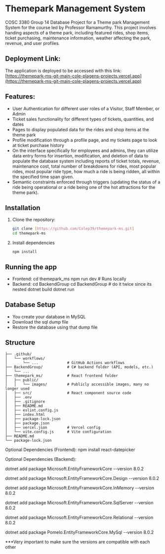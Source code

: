 # Themepark Management System
COSC 3380 Group 14 Database Project for a Theme park Management System for the course led by Professor Ramamurthy.
This project involves handing aspects of a theme park, including featured rides, shop items, ticket purchasing, maintenance information, weather affecting the park, revenue, and user profiles. 

## Deployment Link:
The application is deployed to be accessed with this link: [https://themepark-ms-git-main-cole-plagens-projects.vercel.app](https://themepark-ms-git-main-cole-plagens-projects.vercel.app)

## Features:
- User Authentication for different user roles of a Visitor, Staff Member, or Admin
- Ticket sales functionality for different types of tickets, quantities, and dates
- Pages to display populated data for the rides and shop items at the theme park
- Profile modification through a profile page, and my tickets page to look at ticket purchase history
- On the interface specifically for employees and admins, they can utilize data entry forms for insertion, modification, and deletion of data to populate the database system including reports of ticket totals, revenue, maintenance cost, total number of breakdowns for rides, most popular rides, most popular ride type, how much a ride is being ridden, all within the specified time span given.
- Semantic constraints enforced through triggers (updating the status of a ride being operational or a ride being one of the hot attractions for the theme park).

## Installation
1. Clone the repository:
   ```bash
   git clone [https://github.com/Colep39/themepark-ms.git]
   cd themepark-ms
2. Install dependencies
   ```
   npm install
   ```

## Running the app
- Frontend:
  cd themepark_ms
  npm run dev # Runs locally
- Backend:
     cd BackendGroup
     cd BackendGroup # do it twice since its nested
     dotnet build
     dotnet run

## Database Setup
- You create your database in MySQL
- Download the sql dump file
- Restore the database using that dump file


## Structure
```
├── .github/
│   └── workflows/
│       └── ...             # GitHub Actions workflows
├── BackendGroup/           # C# backend folder (API, models, etc.)
│   └── ...
├── themepark_ms/           # React frontend folder
│   ├── public/
│   │   └── images/         # Publicly accessible images, many no longer used
│   ├── src/                # React component source code
│   ├── .env
│   ├── .gitignore
│   ├── README.md
│   ├── eslint.config.js
│   ├── index.html
│   ├── package-lock.json
│   ├── package.json
│   ├── vercel.json         # Vercel config
│   └── vite.config.js      # Vite configuration
├── README.md               
└── package-lock.json  
```
Optional Dependencies (Frontend):
npm install react-datepicker

Optional Dependencies (Backend):

dotnet add package Microsoft.EntityFrameworkCore --version 8.0.2

dotnet add package Microsoft.EntityFrameworkCore.Design --version 8.0.2

dotnet add package Microsoft.EntityFrameworkCore.InMemory --version 8.0.2

dotnet add package Microsoft.EntityFrameworkCore.SqlServer --version 8.0.2

dotnet add package Microsoft.EntityFrameworkCore.Relational --version 8.0.2

dotnet add package Pomelo.EntityFrameworkCore.MySql --version 8.0.2

***Very important to make sure the versions are compatible with each other
